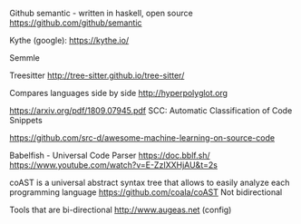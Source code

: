 Github semantic - written in haskell, open source
https://github.com/github/semantic

Kythe (google):
https://kythe.io/

Semmle


Treesitter
http://tree-sitter.github.io/tree-sitter/

Compares languages side by side
http://hyperpolyglot.org


https://arxiv.org/pdf/1809.07945.pdf
SCC: Automatic Classification of Code Snippets


https://github.com/src-d/awesome-machine-learning-on-source-code

Babelfish - Universal Code Parser
https://doc.bblf.sh/
https://www.youtube.com/watch?v=E-ZzIXXHjAU&t=2s

coAST is a universal abstract syntax tree that allows to easily analyze each programming language
https://github.com/coala/coAST
Not bidirectional

Tools that are bi-directional 
http://www.augeas.net (config)

